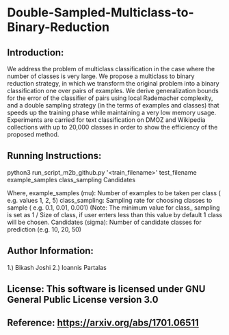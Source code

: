 # Double-Sampled-Multiclass-to-Binary-Reduction

## Introduction: 

We address the problem of multiclass classification in the case where the number of classes is very large. We propose a multiclass to binary reduction strategy, in which we transform the original problem into a binary classification one over pairs of examples. We derive generalization bounds for the error of the classifier of pairs using local Rademacher complexity, and a double sampling strategy (in the terms of examples and classes) that speeds up the training phase while maintaining a very low memory usage. Experiments are carried for text classification on DMOZ and Wikipedia collections with up to 20,000 classes in order to show the efficiency of the proposed method.

## Running Instructions: 

python3 run_script_m2b_github.py '<train_filename>' test_filename example_samples class_sampling Candidates

Where,
example_samples (mu): Number of examples to be taken per class ( e.g. values 1, 2, 5)
class_sampling: Sampling rate for choosing classes to sample ( e.g. 0.1, 0.01, 0.001) (Note: The minimum value for class_
sampling is set as 1 / Size of class, if user enters less than this value by default 1 class will be chosen.
Candidates (sigma): Number of candidate classes for prediction (e.g. 10, 20, 50)

## Author Information:
1.) Bikash Joshi
2.) Ioannis Partalas

## License: This software is licensed under GNU General Public License version 3.0

## Reference: https://arxiv.org/abs/1701.06511
